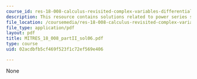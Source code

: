 ```yaml
---
course_id: res-18-008-calculus-revisited-complex-variables-differential-equations-and-linear-algebra-fall-2011
description: This resource contains solutions related to power series solutions.
file_location: /coursemedia/res-18-008-calculus-revisited-complex-variables-differential-equations-and-linear-algebra-fall-2011/02acdbfb5cf469f523f1c72ef569e406_MITRES_18_008_partII_sol06.pdf
file_type: application/pdf
layout: pdf
title: MITRES_18_008_partII_sol06.pdf
type: course
uid: 02acdbfb5cf469f523f1c72ef569e406

---
```

None